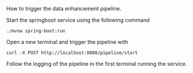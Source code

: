 How to trigger the data enhancement pipeline.

Start the springboot service using the following command
```
./mvnw spring-boot:run
```

Open a new terminal and trigger the pipeline with 
```
curl -X POST http://localhost:8080/pipeline/start
```

Follow the logging of the pipeline in the first terminal running the service. 